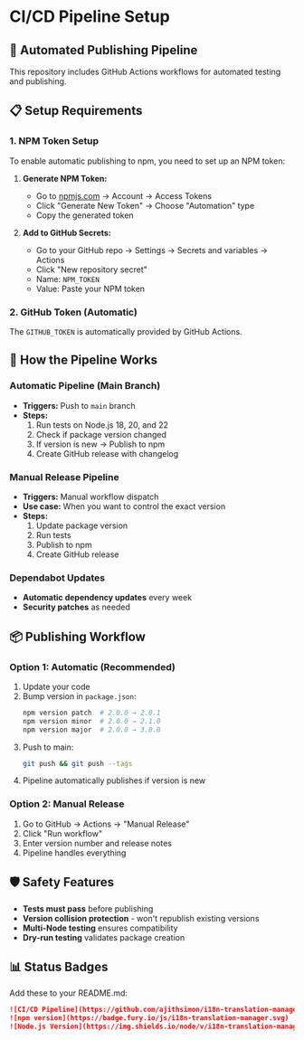 # CI/CD Pipeline Setup

## 🚀 Automated Publishing Pipeline

This repository includes GitHub Actions workflows for automated testing and publishing.

## 📋 Setup Requirements

### 1. NPM Token Setup
To enable automatic publishing to npm, you need to set up an NPM token:

1. **Generate NPM Token:**
   - Go to [npmjs.com](https://www.npmjs.com) → Account → Access Tokens
   - Click "Generate New Token" → Choose "Automation" type
   - Copy the generated token

2. **Add to GitHub Secrets:**
   - Go to your GitHub repo → Settings → Secrets and variables → Actions
   - Click "New repository secret"
   - Name: `NPM_TOKEN`
   - Value: Paste your NPM token

### 2. GitHub Token (Automatic)
The `GITHUB_TOKEN` is automatically provided by GitHub Actions.

## 🔄 How the Pipeline Works

### Automatic Pipeline (Main Branch)
- **Triggers:** Push to `main` branch
- **Steps:**
  1. Run tests on Node.js 18, 20, and 22
  2. Check if package version changed
  3. If version is new → Publish to npm
  4. Create GitHub release with changelog

### Manual Release Pipeline
- **Triggers:** Manual workflow dispatch
- **Use case:** When you want to control the exact version
- **Steps:**
  1. Update package version
  2. Run tests
  3. Publish to npm
  4. Create GitHub release

### Dependabot Updates
- **Automatic dependency updates** every week
- **Security patches** as needed

## 📦 Publishing Workflow

### Option 1: Automatic (Recommended)
1. Update your code
2. Bump version in `package.json`:
   ```bash
   npm version patch  # 2.0.0 → 2.0.1
   npm version minor  # 2.0.0 → 2.1.0
   npm version major  # 2.0.0 → 3.0.0
   ```
3. Push to main:
   ```bash
   git push && git push --tags
   ```
4. Pipeline automatically publishes if version is new

### Option 2: Manual Release
1. Go to GitHub → Actions → "Manual Release"
2. Click "Run workflow"
3. Enter version number and release notes
4. Pipeline handles everything

## 🛡️ Safety Features

- **Tests must pass** before publishing
- **Version collision protection** - won't republish existing versions
- **Multi-Node testing** ensures compatibility
- **Dry-run testing** validates package creation

## 📊 Status Badges

Add these to your README.md:

```markdown
![CI/CD Pipeline](https://github.com/ajithsimon/i18n-translation-manager/workflows/CI/CD%20Pipeline/badge.svg)
![npm version](https://badge.fury.io/js/i18n-translation-manager.svg)
![Node.js Version](https://img.shields.io/node/v/i18n-translation-manager.svg)
```
